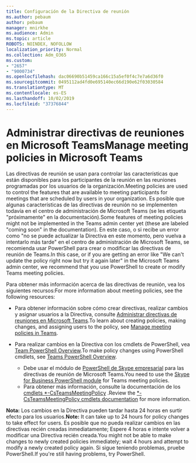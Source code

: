 ```yaml
---
title: Configuración de la Directiva de reunión
ms.author: pebaum
author: pebaum
manager: mnirkhe
ms.audience: Admin
ms.topic: article
ROBOTS: NOINDEX, NOFOLLOW
localization_priority: Normal
ms.collection: Adm_O365
ms.custom:
- "2657"
- "9000734"
ms.openlocfilehash: dac06690b51459ca166c15a5ef0f4c7e7a6d36f0
ms.sourcegitcommit: 0495112ad4fd0e695140ec66d190e62f03030584
ms.translationtype: MT
ms.contentlocale: es-ES
ms.lasthandoff: 10/02/2019
ms.locfileid: "37376844"
---
```

# <a name="manage-meeting-policies-in-microsoft-teams"></a><span data-ttu-id="cf438-102">Administrar directivas de reuniones en Microsoft Teams</span><span class="sxs-lookup"><span data-stu-id="cf438-102">Manage meeting policies in Microsoft Teams</span></span>

<span data-ttu-id="cf438-103">Las directivas de reunión se usan para controlar las características que están disponibles para los participantes de la reunión en las reuniones programadas por los usuarios de la organización.</span><span class="sxs-lookup"><span data-stu-id="cf438-103">Meeting policies are used to control the features that are available to meeting participants for meetings that are scheduled by users in your organization.</span></span> <span data-ttu-id="cf438-104">Es posible que algunas características de las directivas de reunión no se implementen todavía en el centro de administración de Microsoft Teams (se les etiqueta "próximamente" en la documentación).</span><span class="sxs-lookup"><span data-stu-id="cf438-104">Some features of meeting policies might not be implemented in the Teams admin center yet (these are labeled "coming soon" in the documentation).</span></span> <span data-ttu-id="cf438-105">En este caso, o si recibe un error como "no se puede actualizar la Directiva en este momento, pero vuelva a intentarlo más tarde" en el centro de administración de Microsoft Teams, se recomienda usar PowerShell para crear o modificar las directivas de reunión de Teams.</span><span class="sxs-lookup"><span data-stu-id="cf438-105">In this case, or if you are getting an error like "We can't update the policy right now but try it again later" in the Microsoft Teams admin center, we recommend that you use PowerShell to create or modify Teams meeting policies.</span></span> 

<span data-ttu-id="cf438-106">Para obtener más información acerca de las directivas de reunión, vea los siguientes recursos:</span><span class="sxs-lookup"><span data-stu-id="cf438-106">For more information about meeting policies, see the following resources:</span></span>

- <span data-ttu-id="cf438-107">Para obtener información sobre cómo crear directivas, realizar cambios y asignar usuarios a la Directiva, consulte [Administrar directivas de reuniones en Microsoft Teams](https://docs.microsoft.com/en-us/microsoftteams/meeting-policies-in-teams).</span><span class="sxs-lookup"><span data-stu-id="cf438-107">To learn about creating policies, making changes, and assigning users to the policy, see [Manage meeting policies in Teams](https://docs.microsoft.com/en-us/microsoftteams/meeting-policies-in-teams).</span></span>

- <span data-ttu-id="cf438-108">Para realizar cambios en la Directiva con los cmdlets de PowerShell, vea [Team PowerShell Overview](https://docs.microsoft.com/microsoftteams/teams-powershell-overview).</span><span class="sxs-lookup"><span data-stu-id="cf438-108">To make policy changes using PowerShell cmdlets, see [Teams PowerShell Overview](https://docs.microsoft.com/microsoftteams/teams-powershell-overview).</span></span> 
    - <span data-ttu-id="cf438-109">Debe usar el módulo de [PowerShell de Skype empresarial](https://www.microsoft.com/download/details.aspx?id=39366) para las directivas de reunión de Microsoft Teams.</span><span class="sxs-lookup"><span data-stu-id="cf438-109">You need to use the [Skype for Business PowerShell module](https://www.microsoft.com/download/details.aspx?id=39366) for Teams meeting policies.</span></span> 
    - <span data-ttu-id="cf438-110">Para obtener más información, consulte la documentación de los [cmdlets \*-CsTeamsMeetingPolicy](https://docs.microsoft.com/search/?search=CsTeamsMeetingPolicy&view=skype-ps) .</span><span class="sxs-lookup"><span data-stu-id="cf438-110">Review the [\*-CsTeamsMeetingPolicy cmdlets documentation](https://docs.microsoft.com/search/?search=CsTeamsMeetingPolicy&view=skype-ps) for more information.</span></span>

<span data-ttu-id="cf438-111">**Nota:** Los cambios en la Directiva pueden tardar hasta 24 horas en surtir efecto para los usuarios.</span><span class="sxs-lookup"><span data-stu-id="cf438-111">**Note:** It can take up to 24 hours for policy changes to take effect for users.</span></span> <span data-ttu-id="cf438-112">Es posible que no pueda realizar cambios en las directivas recién creadas inmediatamente; Espere 4 horas e intente volver a modificar una Directiva recién creada.</span><span class="sxs-lookup"><span data-stu-id="cf438-112">You might not be able to make changes to newly created policies immediately; wait 4 hours and attempt to modify a newly created policy again.</span></span> <span data-ttu-id="cf438-113">Si sigue teniendo problemas, pruebe PowerShell.</span><span class="sxs-lookup"><span data-stu-id="cf438-113">If you're still having problems, try PowerShell.</span></span>  